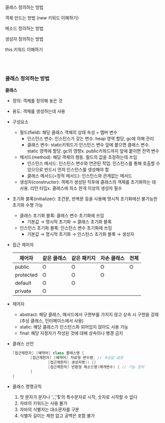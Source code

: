 클래스 정의하는 방법

객체 만드는 방법 (new 키워드 이해하기)

메소드 정의하는 방법

생성자 정의하는 방법

this 키워드 이해하기

<br><br>

### 클래스 정의하는 방법

**클래스**

- 정의: 객체를 정의해 놓은 것
- 용도: 객체를 생성하는데 사용
- 구성요소
    - 필드(field): 해당 클래스 객체의 상태 속성 = 멤버 변수
        - 인스턴스 변수: 인스턴스가 갖는 변수. heap 영역 할당, gc에 의해 관리
        - 클래스 변수: static키워드가 인스턴스 변수 앞에 붙으면 클래스 변수. static 영역에 할당. gc의 영향x. public키워드까지 앞에 붙이면 전역 변수
    - 메서드(method): 해당 객체의 행동. 필드의 값을 조정하는데 쓰임
        - 인스턴스 메서드: 인스턴스 변수와 연관된 작업. 인스턴스를 통해 호출할 수 있으므로 반드시 먼저 인스턴스를 생성해야 함
        - 클래스 메서드(=정적 메서드): 인스턴스와 관계없는 메서드
    - 생성자(constructor): 객체가 생성된 직후에 클래스의 객체를 초기화하는 데 사용. 리턴 타입x. 클래스에 최소 한개 이상의 생성자 필수

- 초기화 블록(initializer): 조건문, 반복문 등을 사용해 명시적 초기화에선 불가능한 초기화 수행 가능
    - 클래스 초기화 블록: 클래스 변수 초기화에 쓰임
        - 기본값 → 명시적 초기화 → 클래스 초기화 블록
    - 인스턴스 초기화 블록: 인스턴스 변수 초기화에 쓰임
        - 기본값 → 명시적 초기화 → 인스턴스 초기화 블록 → 생성자

- 접근 제어자
    
    
    | 제어자 | 같은 클래스 | 같은 패키지 | 자손 클래스 | 전체 |
    | --- | --- | --- | --- | --- |
    | public | O | O | O | O |
    | protected | O | O | O |  |
    | default | O | O |  |  |
    | private | O |  |  |  |
    
- 제어자
    - abstract: 해당 클래스, 메서드에서 구현부를 가지지 않고 상속 시 구현을 강제(추상 클래스, 인터페이스에서 사용)
    - static: 해당 클래스가 인스턴스화 되어있지 않아도 사용 가능
    - final: 해당 지정자가 작성된 것에 대해 상속이나 병경 금지

- 클래스 선언
    
    ```java
    [접근제한자] [예약어] class 클래스명 {
    		[접근제한자] [예약어] 자료형 변수명; // 속성값 설정
    				[접근제한자] 생성자명() {}
    				[접근제한자] 반환형 메소드명(매개변수) { // 기능 정의
    		}
    }
    ```
    

- 클래스 명명규칙
    1. 첫 문자가 문자나 ‘_’,’$’의 특수문자로 시작, 숫자로 시작할 수 없다
    2. 자바의 키워드는 사용 불가
    3. 자바의 식별자는 대소문자를 구분
    4. 식별자 길이는 제한 없고 공백은 포함 불가
